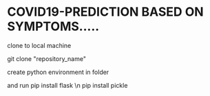# COVID19-PREDICTION BASED ON SYMPTOMS.....
clone to local machine 


git clone "repository_name"

create python environment in folder

and run 
pip install flask \n
pip install pickle
